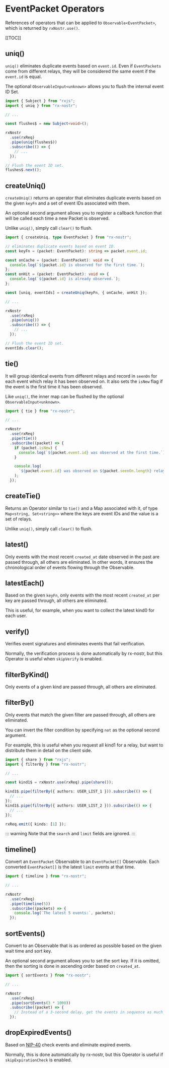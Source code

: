 # EventPacket Operators

References of operators that can be applied to `Observable<EventPacket>`, which is returned by `rxNostr.use()`.

[[TOC]]

## uniq()

`uniq()` eliminates duplicate events based on `event.id`. Even if `EventPackets` come from different relays, they will be considered the same event if the `event.id` is equal.

The optional `ObservableInput<unknown>` allows you to flush the internal event ID Set.

```ts
import { Subject } from "rxjs";
import { uniq } from "rx-nostr";

// ...

const flushes$ = new Subject<void>();

rxNostr
  .use(rxReq)
  .pipe(uniq(flushes$))
  .subscribe(() => {
    // ...
  });

// Flush the event ID set.
flushes$.next();
```

## createUniq()

`createUniq()` returns an operator that eliminates duplicate events based on the given `keyFn` and a set of event IDs associated with them.

An optional second argument allows you to register a callback function that will be called each time a new Packet is observed.

Unlike `uniq()`, simply call `clear()` to flush.

```ts
import { createUniq, type EventPacket } from "rx-nostr";

// eliminates duplicate events based on event ID.
const keyFn = (packet: EventPacket): string => packet.event.id;

const onCache = (packet: EventPacket): void => {
  console.log(`${packet.id} is observed for the first time.`);
};
const onHit = (packet: EventPacket): void => {
  console.log(`${packet.id} is already observed.`);
};

const [uniq, eventIds] = createUniq(keyFn, { onCache, onHit });

// ...

rxNostr
  .use(rxReq)
  .pipe(uniq())
  .subscribe(() => {
    // ...
  });

// Flush the event ID set.
eventIds.clear();
```

## tie()

It will group identical events from different relays and record in `seenOn` for each event which relay it has been observed on. It also sets the `isNew` flag if the event is the first time it has been observed.

Like `uniq()`, the inner map can be flushed by the optional `ObservableInput<unknown>`.

```ts
import { tie } from "rx-nostr";

// ...

rxNostr
  .use(rxReq)
  .pipe(tie())
  .subscribe((packet) => {
    if (packet.isNew) {
      console.log(`${packet.event.id} was observed at the first time.`);
    }

    console.log(
      `${packet.event.id} was observed on ${packet.seenOn.length} relays.`,
    );
  });
```

## createTie()

Returns an Operator similar to `tie()` and a Map associated with it, of type `Map<string, Set<string>>` where the keys are event IDs and the value is a set of relays.

Unlike `uniq()`, simply call `clear()` to flush.

## latest()

Only events with the most recent `created_at` date observed in the past are passed through, all others are eliminated. In other words, it ensures the chronological order of events flowing through the Observable.

## latestEach()

Based on the given `keyFn`, only events with the most recent `created_at` per key are passed through, all others are eliminated.

This is useful, for example, when you want to collect the latest kind0 for each user.

## verify()

Verifies event signatures and eliminates events that fail verification.

Normally, the verification process is done automatically by rx-nostr, but this Operator is useful when `skipVerify` is enabled.

## filterByKind()

Only events of a given kind are passed through, all others are eliminated.

## filterBy()

Only events that match the given filter are passed through, all others are eliminated.

You can invert the filter condition by specifying `not` as the optional second argument.

For example, this is useful when you request all kind1 for a relay, but want to distribute them in detail on the client side.

```ts
import { share } from "rxjs";
import { filterBy } from "rx-nostr";

// ...

const kind1$ = rxNostr.use(rxReq).pipe(share());

kind1$.pipe(filterBy({ authors: USER_LIST_1 })).subscribe(() => {
  // ...
});
kind1$.pipe(filterBy({ authors: USER_LIST_2 })).subscribe(() => {
  // ...
});

rxReq.emit({ kinds: [1] });
```

::: warning
Note that the `search` and `limit` fields are ignored.
:::

## timeline()

Convert an `EventPacket` Observable to an `EventPacket[]` Observable. Each converted `EventPacket[]` is the latest `limit` events at that time.

```ts
import { timeline } from "rx-nostr";

// ...

rxNostr
  .use(rxReq)
  .pipe(timeline(5))
  .subscribe((packets) => {
    console.log(`The latest 5 events:`, packets);
  });
```

## sortEvents()

Convert to an Observable that is as ordered as possible based on the given wait time and sort key.

An optional second argument allows you to set the sort key. If it is omitted, then the sorting is done in ascending order based on `created_at`.

```ts
import { sortEvents } from "rx-nostr";

// ...

rxNostr
  .use(rxReq)
  .pipe(sortEvents(3 * 1000))
  .subscribe((packet) => {
    // Instead of a 3-second delay, get the events in sequence as much as possible
  });
```

## dropExpiredEvents()

Based on [NIP-40](https://github.com/nostr-protocol/nips/blob/master/40.md) check events and eliminate expired events.

Normally, this is done automatically by rx-nostr, but this Operator is useful if `skipExpirationCheck` is enabled.
